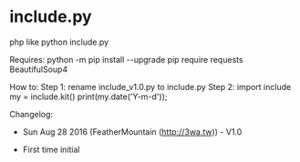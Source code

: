 # include.py
php like python include.py

Requires:
  python -m pip install --upgrade pip
  require
  requests
  BeautifulSoup4

How to:
  Step 1:
    rename include_v1.0.py to include.py
  Step 2:
    import include
    my = include.kit()
    print(my.date('Y-m-d'));

Changelog:
* Sun Aug 28 2016 (FeatherMountain (http://3wa.tw)) - V1.0
- First time initial